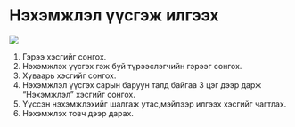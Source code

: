 # Нэхэмжлэл үүсгэж илгээх

![](<../../.gitbook/assets/Нэхэмжлэл илгээх.gif>)

1. Гэрээ хэсгийг сонгох.
2. Нэхэмжлэх үүсгэх гэж буй түрээслэгчийн гэрээг сонгох.
3. Хуваарь хэсгийг сонгох.
4. Нэхэмжлэл үүсгэх сарын баруун талд байгаа 3 цэг дээр дарж “Нэхэмжлэл” хэсгийг сонгох.
5. Үүссэн нэхэмжлэхийг шалгаж утас,мэйлээр илгээх хэсгийг чагтлах.
6. Нэхэмжлэх товч дээр дарах.
